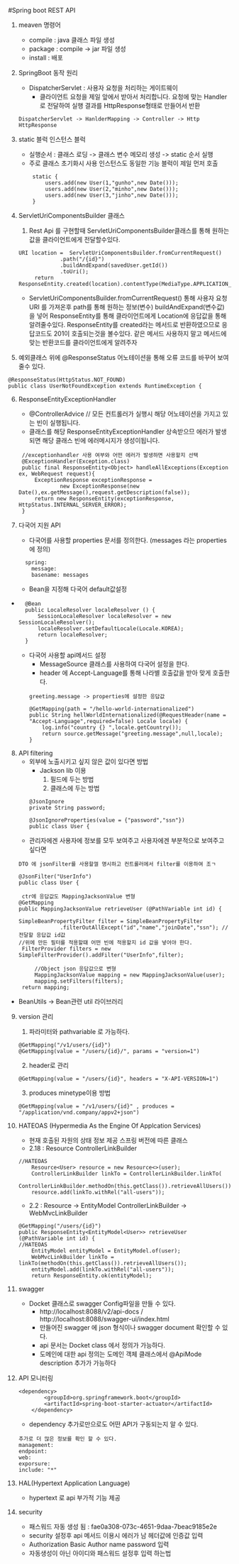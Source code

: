 #Spring boot REST API
1. meaven 명령어
   * compile : java 클래스 파일 생성
   * package : compile -> jar 파일 생성
   * install : 배포

2. SpringBoot 동작 원리
   * DispatcherServlet : 사용자 요청을 처리하는 게이트웨이
     * 클라이언트 요청을 제일 앞에서 받아서 처리합니다. 요청에 맞는 Handler로 전달하여 실행 결과를 HttpResponse형태로 만들어서 반환
   ~~~
   DispatcherServlet -> HanlderMapping -> Controller -> Http HttpResponse
   ~~~
   
3. static 블럭 인스턴스 블럭
   * 실행순서 :  클래스 로딩 -> 클래스 변수 메모리 생성 -> static 순서 실행
   * 주로 클래스 초기화시 사용 인스턴스도 동일한 기능 블럭이 제일 먼저 호출
      ~~~
       static {
           users.add(new User(1,"gunho",new Date()));
           users.add(new User(2,"minho",new Date()));
           users.add(new User(3,"jinho",new Date()));
       }
      ~~~

4. ServletUriComponentsBuilder 클래스
   1. Rest Api 를 구현할때 ServletUriComponentsBuilder클래스를 통해 원하는 값을 클라이언트에게 전달할수있다.
   ~~~
   URI location =  ServletUriComponentsBuilder.fromCurrentRequest()
                .path("/{id}")
                .buildAndExpand(savedUser.getId())
                .toUri();
        return ResponseEntity.created(location).contentType(MediaType.APPLICATION_JSON).build();
   ~~~
   * ServletUriComponentsBuilder.fromCurrentRequest() 통해 사용자 요청 URI 를 가져온후 path를 통해 원하는 정보(변수) buildAndExpand(변수값) 을 넣어 ResponseEntity를 통해
   클라이언트에게 Location에 응답값을 통해 알려줄수있다. ResponseEntity를 created라는 메서드로 반환하였으므로 응답코드도 201이 호출되는것을 볼수있다.
   같은 메서드 사용하지 말고 메서드에 맞는 반환코드를 클라이언트에게 알려주자

5. 예외클래스 위에 @ResponseStatus 어노테이션을 통해 오류 코드를 바꾸어 보여줄수 있다.
~~~
@ResponseStatus(HttpStatus.NOT_FOUND)
public class UserNotFoundException extends RuntimeException {
~~~

6. ResponseEntityExceptionHandler
   * @ControllerAdvice   // 모든 컨트롤러가 실행시 해당 어노테이션을 가지고 있는 빈이 실행됩니다.
   * 클래스를 해당 ResponseEntityExceptionHandler 상속받으므 에러가 발생되면 해당 클래스 빈에 에러메시지가 생성이됩니다.
   ~~~
    //exceptionhandler 사용 여부와 어떤 에러가 발생하면 사용할지 선택
    @ExceptionHandler(Exception.class)
    public final ResponseEntity<Object> handleAllExceptions(Exception ex, WebRequest request){
        ExceptionResponse exceptionResponse =
                new ExceptionResponse(new Date(),ex.getMessage(),request.getDescription(false));
        return new ResponseEntity(exceptionResponse, HttpStatus.INTERNAL_SERVER_ERROR);
    }
   ~~~
   
7. 다국어 지원 API 
   * 다국어를 사용할 properties 문서를 정의한다. (messages 라는 properties에 정의)
   ~~~
     spring:
       message:
       basename: messages
   ~~~
   * Bean을 지정해 다국어 default값설정
* ~~~
  	@Bean
	public LocaleResolver localeResolver () {
		SessionLocaleResolver localeResolver = new SessionLocaleResolver();
		localeResolver.setDefaultLocale(Locale.KOREA);
		return localeResolver;
	}
  ~~~
  * 다국어 사용할 api메서드 설정
      * MessageSource 클래스를 사용하여 다국어 설정을 한다.
      * header 에 Accept-Language를 통해 나라별 호출값을 받아 맞게 호출한다.
    ~~~
    greeting.message -> properties에 설정한 응답값
    
    @GetMapping(path = "/hello-world-internationalized")
    public String hellWorldInternationalized(@RequestHeader(name = "Accept-Language",required=false) Locale locale) {
        log.info("country {} ",locale.getCountry());
        return source.getMessage("greeting.message",null,locale);
    }
    ~~~
  
8. API filtering
   * 외부에 노출시키고 싶지 않은 값이 있다면 방법
     * Jackson lib 이용
       1. 필드에 두는 방법
       2. 클래스에 두는 방법
     ~~~
     @JsonIgnore
     private String password;
     
     @JsonIgnoreProperties(value = {"password","ssn"})
     public class User {
     ~~~
   * 관리자에겐 사용자에 정보를 모두 보여주고 사용자에겐 부분적으로 보여주고 싶다면
   ~~~
   DTO 에 jsonFilter를 사용할껄 명시하고 컨트롤러에서 filter를 이용하여 조ㄱ
   
   @JsonFilter("UserInfo")
   public class User {
   
    ctr에 응답값도 MappingJacksonValue 변형
   @GetMapping
   public MappingJacksonValue retrieveUser (@PathVariable int id) {
   
   SimpleBeanPropertyFilter filter = SimpleBeanPropertyFilter
                .filterOutAllExcept("id","name","joinDate","ssn"); //전달할 응답값 id값
   //위에 만든 필터를 적용할떄 어떤 빈에 적용할지 id 값을 넣어야 한다.
    FilterProvider filters = new SimpleFilterProvider().addFilter("UserInfo",filter);

        //Object json 응답값으로 변형
        MappingJacksonValue mapping = new MappingJacksonValue(user);
        mapping.setFilters(filters);
    return mapping;
   ~~~
* BeanUtils -> Bean관련 util 라이브러리

9. version 관리
   1. 파라미터와 pathvariable 로 가능하다.
   ~~~
   @GetMapping("/v1/users/{id}")
   @GetMapping(value = "/users/{id}/", params = "version=1")
   ~~~
   2. header로 관리
   ~~~
   @GetMapping(value = "/users/{id}", headers = "X-API-VERSION=1")
   ~~~
   3. produces minetype이용 방법
   ~~~
   @GetMapping(value = "/v1/users/{id}" , produces = "/application/vnd.company/appv2+json")
   ~~~

10. HATEOAS (Hypermedia As the Engine Of Applcation Services)
    * 현재 호출된 자원의 상태 정보 제공
    스프링 버전에 따른 클래스
    * 2.18 : Resource
             ControllerLinkBuilder
    ~~~
    //HATEOAS
        Resource<User> resource = new Resource<>(user);
        ControllerLinkBuilder linkTo = ControllerLinkBuilder.linkTo(
                ControllerLinkBuilder.methodOn(this.getClass()).retrieveAllUsers());
        resource.add(linkTo.withRel("all-users"));
    ~~~
    * 2.2 : Resource -> EntityModel
            ControllerLinkBuilder ->  WebMvcLinkBuilder
    ~~~
    @GetMapping("/users/{id}")
    public ResponseEntity<EntityModel<User>> retrieveUser (@PathVariable int id) {
    //HATEOAS
        EntityModel entityModel = EntityModel.of(user);
        WebMvcLinkBuilder linkTo = linkTo(methodOn(this.getClass()).retrieveAllUsers());
        entityModel.add(linkTo.withRel("all-users"));
        return ResponseEntity.ok(entityModel);
    ~~~
    
11. swagger
    * Docket 클래스로 swagger Config파일을 만들 수 있다.
      * http://localhost:8088/v2/api-docs / http://localhost:8088/swagger-ui/index.html
      * 만들어진 swagger 에 json 형식이나 swagger document 확인할 수 있다.
      * api 문서는 Docket class 에서 정의가 가능하다.
      * 도메인에 대한 api 정의는 도메인 객체 클래스에서 @ApiMode description 추가가 가능하다

12. API 모니터링
    ~~~
    <dependency>
            <groupId>org.springframework.boot</groupId>
            <artifactId>spring-boot-starter-actuator</artifactId>
        </dependency>
    ~~~
    * dependency 추가로만으로도 어떤 API가 구동되는지 알 수 있다.
    ~~~
    추가로 더 많은 정보를 확인 할 수 있다.
    management:
    endpoint:
    web:
    exporsure:
    include: "*"
    ~~~
    
13. HAL(Hypertext Application Language)
    * hypertext 로 api 부가적 기능 제공

14. security
    * 패스워드 자동 생성 됨 : fae0a308-073c-4651-9daa-7beac9185e2e
    * security 설정후 api 메서드 이용시 에러가 남 헤더값에 인증값 입력
    * Authorization Basic Author name password 입력
    * 자동생성이 아닌 아이디와 패스워드 설정후 입력 하는법